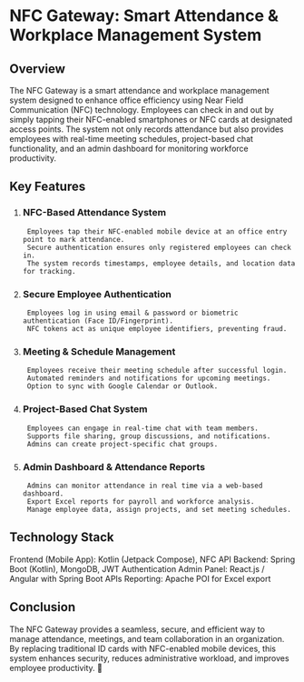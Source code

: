 # NFC Gateway: Smart Attendance & Workplace Management System

## Overview

The NFC Gateway is a smart attendance and workplace management system designed to enhance office efficiency using Near Field Communication (NFC) technology. Employees can check in and out by simply tapping their NFC-enabled smartphones or NFC cards at designated access points. The system not only records attendance but also provides employees with real-time meeting schedules, project-based chat functionality, and an admin dashboard for monitoring workforce productivity.

## Key Features
1. ### NFC-Based Attendance System 
        Employees tap their NFC-enabled mobile device at an office entry point to mark attendance.
        Secure authentication ensures only registered employees can check in.
        The system records timestamps, employee details, and location data for tracking.
2. ### Secure Employee Authentication
        Employees log in using email & password or biometric authentication (Face ID/Fingerprint).
        NFC tokens act as unique employee identifiers, preventing fraud.
3. ### Meeting & Schedule Management
        Employees receive their meeting schedule after successful login.
        Automated reminders and notifications for upcoming meetings.
        Option to sync with Google Calendar or Outlook.
4. ### Project-Based Chat System
        Employees can engage in real-time chat with team members.
        Supports file sharing, group discussions, and notifications.
        Admins can create project-specific chat groups.
5. ### Admin Dashboard & Attendance Reports
        Admins can monitor attendance in real time via a web-based dashboard.
        Export Excel reports for payroll and workforce analysis.
        Manage employee data, assign projects, and set meeting schedules.
## Technology Stack

Frontend (Mobile App): Kotlin (Jetpack Compose), NFC API
Backend: Spring Boot (Kotlin), MongoDB, JWT Authentication
Admin Panel: React.js / Angular with Spring Boot APIs
Reporting: Apache POI for Excel export
## Conclusion
The NFC Gateway provides a seamless, secure, and efficient way to manage attendance, meetings, and team collaboration in an organization. By replacing traditional ID cards with NFC-enabled mobile devices, this system enhances security, reduces administrative workload, and improves employee productivity. 🚀
